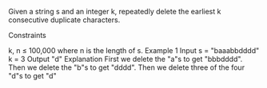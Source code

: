 Given a string s and an integer k, repeatedly delete the earliest k consecutive duplicate characters.

Constraints

k, n ≤ 100,000 where n is the length of s.
Example 1
Input
s = "baaabbdddd"
k = 3
Output
"d"
Explanation
First we delete the "a"s to get "bbbdddd". Then we delete the "b"s to get "dddd". Then we delete three of the four "d"s to get "d"
